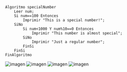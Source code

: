 ```
Algoritmo specialNumber
	Leer num;
	Si num==100 Entonces
		Imprimir "This is a special number!";
	SiNo
		Si num<1000 Y num%10==0 Entonces
			Imprimir "This number is almost special";
		SiNo
			Imprimir "Just a regular number";
		FinSi
	FinSi
FinAlgoritmo
```
![imagen](https://user-images.githubusercontent.com/116420679/209033668-26e4f98c-6c13-4bf2-8ee3-e06201ca604b.png)
![imagen](https://user-images.githubusercontent.com/116420679/209033852-e76ca1e9-be79-4656-a412-194ffe6fe88b.png)
![imagen](https://user-images.githubusercontent.com/116420679/209033894-9379cb5b-28e0-4f02-b408-3046d37811ba.png)
![imagen](https://user-images.githubusercontent.com/116420679/209033936-9065b42f-6cd2-4c80-95fb-7be6807ac5d7.png)

